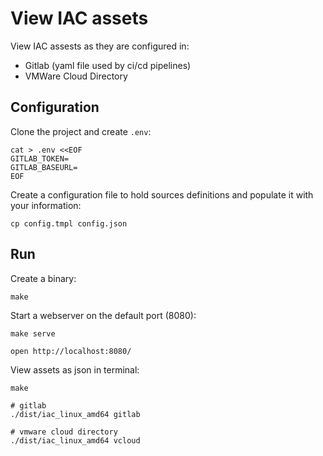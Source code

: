 # View IAC assets

View IAC assests as they are configured in:
- Gitlab (yaml file used by ci/cd pipelines)
- VMWare Cloud Directory

## Configuration

Clone the project and create `.env`:

```shell
cat > .env <<EOF
GITLAB_TOKEN=
GITLAB_BASEURL=
EOF
```

Create a configuration file to hold sources definitions and populate it with your information:

```shell
cp config.tmpl config.json
```

## Run

Create a binary:

```shell
make
```

Start a webserver on the default port (8080):

```shell
make serve

open http://localhost:8080/
```


View assets as json in terminal:

```shell
make

# gitlab
./dist/iac_linux_amd64 gitlab

# vmware cloud directory
./dist/iac_linux_amd64 vcloud
```